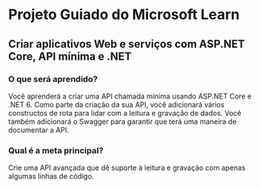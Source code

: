 # Projeto Guiado do Microsoft Learn
## Criar aplicativos Web e serviços com ASP.NET Core, API mínima e .NET

### O que será aprendido?
Você aprenderá a criar uma API chamada mínima usando ASP.NET Core e .NET 6. Como parte da criação da sua API, você adicionará vários constructos de rota para lidar com a leitura e gravação de dados. Você também adicionará o Swagger para garantir que terá uma maneira de documentar a API.

### Qual é a meta principal?
Crie uma API avançada que dê suporte à leitura e gravação com apenas algumas linhas de código.
